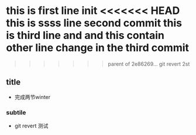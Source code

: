 this is first line init
<<<<<<< HEAD
this is ssss line  second commit 
this is third line and 
and this contain other line change in the third commit 
=======

>>>>>>> parent of 2e86269... git revert 2st

## title
 - 完成两节winter

### subtile
- git revert 测试